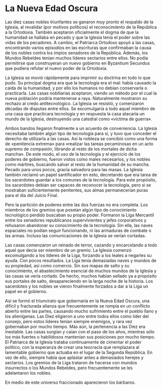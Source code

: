 # La Nueva Edad Oscura

Las diez casas nobles triunfantes se ganaron muy pronto el respaldo de la Iglesia, al revalidar (por motivos políticos) el reconocimiento de la República a la Ortodoxia. También aceptaron oficialmente el dogma de que la humanidad se hallaba en pecado y que la Iglesia tenía el poder sobre las vidas de los pecadores. A cambio, el Patriarca Ortodoxo apoyó a las casas, encontrando varios episodios en las escrituras que confirmaban la causa de los nobles contra los impíos senadores de la República. Además, los Mundos Rebeldes tenían muchos líderes sectarios entre ellos. No podía permitirse que construyeran un nuevo gobierno en Byzantium Secundus que pudiera refutar el nuevo poder de la Ortodoxia.

La Iglesia se movió rápidamente para imprimir su doctrina en todo lo que pudo. Su principal dogma era que la tecnología era el mal: había causado la caída de la humanidad, y por ello los humanos no debían conservarla o practicarla. Las casas nobiliarias aceptaron, viendo un método por el cual la nueva población podría mantenerse a raya. Naturalmente mostraron su rechazo al credo antitecnológico. La Iglesia se resistió, y comenzaron décadas de disputas entre ellos. Se excomulgaría a todo aquel miembro de una casa que practicara tecnología y en respuesta la casa atacaría un mundo de la Iglesia, destruyendo una catedral como «víctima de guerra».

Ambos bandos llegaron finalmente a un acuerdo de conveniencia. La Iglesia necesitaba también algún tipo de tecnología para sí, y tuvo que conceder el derecho de utilizarla a las casas. Así la nobleza se concibió como una forma de «penitencia extrema» para «realizar las tareas pecaminosas en un acto supremo de compasión, librando al resto de los mortales de dicha mancha». De este modo, el uso de la tecnología y el ejercicio de los poderes de gobierno, fueron vistos como males necesarios, y los nobles como mártires, buscando salvar al resto de la humanidad de su mancha. Pecado para unos pocos, gracia salvadora para las masas. La Iglesia también reclamó un papel santificador en esto, decretando que era tarea de los sacerdotes guardar a los comunes de la tecnología. Para este propósito, los sacerdotes debían ser capaces de reconocer la tecnología, pero si se mostraban suficientemente penitentes, sus almas permanecerían puras para el día del Juicio Final.

Pero la partición de poderes entre las dos fuerzas no era completa. Los miembros de los gremios que poseían algún tipo de conocimiento tecnológico perdido buscaban su propio poder. Formaron la Liga Mercantil entre los senadores republicanos supervivientes y jefes corporativos y rehusaron abandonar su conocimiento de la tecnología. Sin ella, las naves espaciales no podían seguir funcionando, ni las armaduras de combate o las armas. Incluso las comunicaciones de la Iglesia se verían cortadas.

Las casas comenzaron un reinado de terror, cazando y encarcelando a todo aquel que decía ser miembro de un gremio. La Iglesia comenzó excomulgando a los líderes de la Liga, forzando a los leales a negarles su ayuda. Con pocos resultados. La Liga tenía demasiadas naves y mundos de su propiedad, así como comercio. Sin sus mapas de salto y su conocimiento, el abastecimiento esencial de muchos mundos de la Iglesia y las casas se vería cortado. De hecho, muchos habían sellado ya a propósito sus portales de salto, desapareciendo en la larga noche de la historia. Los sacerdotes y los nobles se vieron finalmente forzados a dar a la Liga un papel en el gobierno.

Así se formó el triunvirato que gobernaría en la Nueva Edad Oscura, una difícil y fracturada alianza que frecuentemente se rompía en un conflicto abierto entre las partes, causando mucho sufrimiento entre el pueblo llano y los alienígenas. Las Diez eligieron a uno entre todos ellos como líder del consejo, pero estos líderes tenían siempre enemigos, y rara vez gobernaban por mucho tiempo. Más aún, la pertenencia a las Diez era inestable. Las casas surgían y caían con el paso de los años, mientras sólo los más fuertes o habilidosos mantenían sus posiciones por mucho tiempo. El Patriarca de la Iglesia trataba continuamente de cimentar el poder político, con la esperanza de crear una teocracia que remplazara al lamentable gobierno que actuaba en el lugar de la Segunda República. En vez de ello, siempre había que aplastar antes a demasiados herejes y sectarios. Los gremios de la Liga trataron de hacerse con mundos insurrectos o los Mundos Rebeldes, pero frecuentemente se les adelantaron los nobles.

En medio de este universo fraccionado aparecieron los bárbaros.
